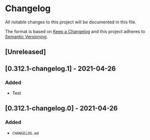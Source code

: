 # Changelog
All notable changes to this project will be documented in this file.

The format is based on [Keep a Changelog](http://keepachangelog.com/en/1.0.0/)
and this project adheres to [Semantic Versioning](http://semver.org/spec/v2.0.0.html).

## [Unreleased]

## [0.312.1-changelog.1] - 2021-04-26
### Added
- Test


## [0.312.1-changelog.0] - 2021-04-26
### Added
- `CHANGELOG.md`
